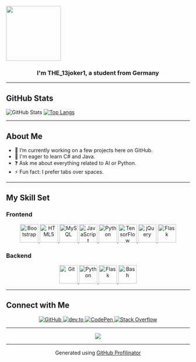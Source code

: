<img src="https://i.ibb.co/1bqSN8Q/the13-joker1.jpg" align="center" height="150" width="150" />

### <div align="center">I'm THE_13joker1, a student from Germany</div>

---

## GitHub Stats

![GitHub Stats](https://github-readme-stats.vercel.app/api?username=the13joker1&show_icons=true&count_private=true&hide_border=true)
[![Top Langs](https://github-readme-stats.vercel.app/api/top-langs/?username=the13joker1&layout=compact&hide_border=true)](https://github.com/the13joker1)

---

## About Me

- 🔭 I’m currently working on a few projects here on GitHub.
- 🌱 I'm eager to learn C# and Java.
- ❓ Ask me about everything related to AI or Python.
- ⚡ Fun fact: I prefer tabs over spaces.

---

## My Skill Set

### Frontend

<div align="center">
  <a href="https://getbootstrap.com/docs/3.4/javascript/" target="_blank">
    <img src="https://profilinator.rishav.dev/skills-assets/bootstrap-plain.svg" alt="Bootstrap" height="50" />
  </a>
  <a href="https://en.wikipedia.org/wiki/HTML5" target="_blank">
    <img src="https://profilinator.rishav.dev/skills-assets/html5-original-wordmark.svg" alt="HTML5" height="50" />
  </a>
  <a href="https://www.mysql.com/" target="_blank">
    <img src="https://profilinator.rishav.dev/skills-assets/mysql-original-wordmark.svg" alt="MySQL" height="50" />
  </a>
  <a href="https://www.javascript.com/" target="_blank">
    <img src="https://profilinator.rishav.dev/skills-assets/javascript-original.svg" alt="JavaScript" height="50" />
  </a>
  <a href="https://www.python.org/" target="_blank">
    <img src="https://profilinator.rishav.dev/skills-assets/python-original.svg" alt="Python" height="50" />
  </a>
  <a href="https://www.tensorflow.org/" target="_blank">
    <img src="https://profilinator.rishav.dev/skills-assets/tensorflow-icon.svg" alt="TensorFlow" height="50" />
  </a>
  <a href="https://jquery.com/" target="_blank">
    <img src="https://profilinator.rishav.dev/skills-assets/jquery.png" alt="jQuery" height="50" />
  </a>
  <a href="https://flask.palletsprojects.com/" target="_blank">
    <img src="https://profilinator.rishav.dev/skills-assets/flask.png" alt="Flask" height="50" />
  </a>
</div>

### Backend

<div align="center">
  <a href="https://github.com/" target="_blank">
    <img src="https://profilinator.rishav.dev/skills-assets/git-scm-icon.svg" alt="Git" height="50" />
  </a>
  <a href="https://www.python.org/" target="_blank">
    <img src="https://profilinator.rishav.dev/skills-assets/python-original.svg" alt="Python" height="50" />
  </a>
  <a href="https://flask.palletsprojects.com/" target="_blank">
    <img src="https://profilinator.rishav.dev/skills-assets/flask.png" alt="Flask" height="50" />
  </a>
  <a href="https://www.gnu.org/software/bash/" target="_blank">
    <img src="https://profilinator.rishav.dev/skills-assets/gnu_bash-icon.svg" alt="Bash" height="50" />
  </a>
</div>

---

## Connect with Me

<div align="center">
  <a href="https://github.com/the13joker1" target="_blank">
    <img src="https://img.shields.io/badge/github-%2324292e.svg?&style=for-the-badge&logo=github&logoColor=white" alt="GitHub" />
  </a>
  <a href="https://dev.to/the_13joker1" target="_blank">
    <img src="https://img.shields.io/badge/dev.to-%2308090A.svg?&style=for-the-badge&logo=dev.to&logoColor=white" alt="dev.to" />
  </a>
  <a href="https://codepen.com/the13joker1" target="_blank">
    <img src="https://img.shields.io/badge/codepen-%23131417.svg?&style=for-the-badge&logo=codepen&logoColor=white" alt="CodePen" />
  </a>
  <a href="https://stackoverflow.com/users/25563415" target="_blank">
    <img src="https://img.shields.io/badge/stackoverflow-%23F28032.svg?&style=for-the-badge&logo=stackoverflow&logoColor=white" alt="Stack Overflow" />
  </a>
</div>

---

<div align="center">
  <img src="https://komarev.com/ghpvc/?username=the13joker1&&style=flat-square" align="center" />
</div>

---

<div align="center">Generated using <a href="https://profilinator.rishav.dev/" target="_blank">GitHub Profilinator</a></div>
